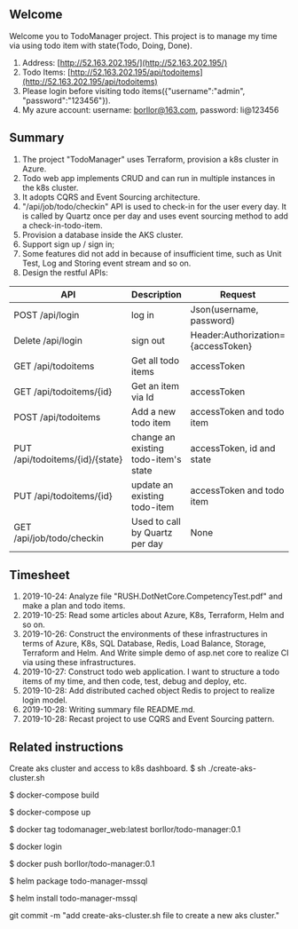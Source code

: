 ﻿## Welcome

Welcome you to TodoManager project.
This project is to manage my time via using todo item with state(Todo, Doing, Done).
1. Address: [http://52.163.202.195/](http://52.163.202.195/)
2. Todo Items: [http://52.163.202.195/api/todoitems](http://52.163.202.195/api/todoitems)
3. Please login before visiting todo items({"username":"admin", "password":"123456"}).
4. My azure account: username: borllor@163.com, password: li@123456

## Summary
1. The project "TodoManager" uses Terraform, provision a k8s cluster in Azure.
2. Todo web app implements CRUD and can run in multiple instances in the k8s cluster.
3. It adopts CQRS and Event Sourcing architecture.
4. "/api/job/todo/checkin" API is used to check-in for the user every day. It is called by Quartz once per day and uses event sourcing method to add a check-in-todo-item. 
5. Provision a database inside the AKS cluster.
6. Support sign up / sign in;
7. Some features did not add in because of insufficient time, such as Unit Test, Log and Storing event stream and so on.
9. Design the restful APIs:

API | Description | Request | Response
--- | --- | --- | ---
POST /api/login | log in | Json(username, password) | Json(accessToken(30mins), User)
Delete /api/login | sign out | Header:Authorization={accessToken} | None
GET /api/todoitems | Get all todo items | accessToken | List of todo item
GET /api/todoitems/{id} | Get an item via Id | accessToken | todo item
POST /api/todoitems | Add a new todo item | accessToken and todo item | todo item
PUT /api/todoitems/{id}/{state} | change an existing todo-item's state | accessToken, id and state | Boolean
PUT /api/todoitems/{id} | update an existing todo-item | accessToken and todo item | Boolean
GET /api/job/todo/checkin | Used to call by Quartz per day  | None | None

## Timesheet
1. 2019-10-24: Analyze file "RUSH.DotNetCore.CompetencyTest.pdf" and make a plan and todo items.
2. 2019-10-25: Read some articles about Azure, K8s, Terraform, Helm and so on.
3. 2019-10-26: Construct the environments of these infrastructures in terms of Azure, K8s, SQL Database, Redis, Load Balance, Storage, Terraform and Helm. And Write simple demo of asp.net core to realize CI via using these infrastructures.
4. 2019-10-27: Construct todo web application. I want to structure a todo items of my time, and then code, test, debug and deploy, etc.
5. 2019-10-28: Add distributed cached object Redis to project to realize login model.
6. 2019-10-28: Writing summary file README.md.
7. 2019-10-28: Recast project to use CQRS and Event Sourcing pattern.


## Related instructions
Create aks cluster and access to k8s dashboard.
$ sh ./create-aks-cluster.sh

$ docker-compose build

$ docker-compose up


$ docker tag todomanager_web:latest borllor/todo-manager:0.1

$ docker login

$ docker push borllor/todo-manager:0.1


$ helm package todo-manager-mssql

$ helm install todo-manager-mssql

git commit -m "add create-aks-cluster.sh file to create a new aks cluster."